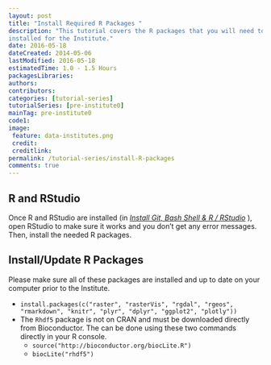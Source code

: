 ```yaml
---
layout: post
title: "Install Required R Packages "
description: "This tutorial covers the R packages that you will need to have 
installed for the Institute."
date: 2016-05-18
dateCreated: 2014-05-06
lastModified: 2016-05-18
estimatedTime: 1.0 - 1.5 Hours
packagesLibraries:
authors:
contributors:
categories: [tutorial-series]
tutorialSeries: [pre-institute0]
mainTag: pre-institute0
code1: 
image:
 feature: data-institutes.png
 credit:
 creditlink:
permalink: /tutorial-series/install-R-packages
comments: true
---
```


## R and RStudio

Once R and RStudio are installed (in
<a href="{{ site.baseurl }}/tutorial-series/setup-your-computer" target="_blank"> *Install Git, Bash Shell & R / RStudio*</a>
), open RStudio to make sure it works and you don’t get any error messages. Then,
install the needed R packages. 

## Install/Update R Packages

Please make sure all of these packages are installed and up to date on your 
computer prior to the Institute.

* `install.packages(c("raster", "rasterVis", "rgdal", "rgeos", "rmarkdown", "knitr", "plyr", "dplyr", "ggplot2", "plotly"))`
* The `Rhdf5` package is not on CRAN and must be downloaded directly from 
Bioconductor. The can be done using these two commands directly in your R 
console. 
	+ `source("http://bioconductor.org/biocLite.R")`
	+ `biocLite("rhdf5")`
